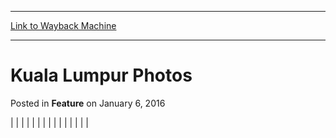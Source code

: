 
---
[Link to Wayback Machine](https://web.archive.org/web/20171029103654/https://magic.wizards.com/en/articles/archive/feature/kuala-lumpur-photos-2001-01-01)

[_metadata_:generator]:- "Drupal 7 (http://drupal.org)"
[_metadata_:node]:- "963391"
[_metadata_:publish_date]:- "2016-01-06"
[_metadata_:source]:- "div-main-content"
[_metadata_:title]:- "Kuala Lumpur Photos"
[_metadata_:wayback_capture_timestamp]:- "2017-10-29 10:36:54"
[_metadata_:wayback_raw_url]:- "https://web.archive.org/web/20171029103654id_/https://magic.wizards.com/en/articles/archive/feature/kuala-lumpur-photos-2001-01-01"
[_metadata_:wayback_url]:- "https://magic.wizards.com/en/articles/archive/feature/kuala-lumpur-photos-2001-01-01"
---


Kuala Lumpur Photos
===================



 Posted in **Feature**
 on January 6, 2016 













|
|  |
|  |  |
|  |  |
|  |  |
|  |  |







